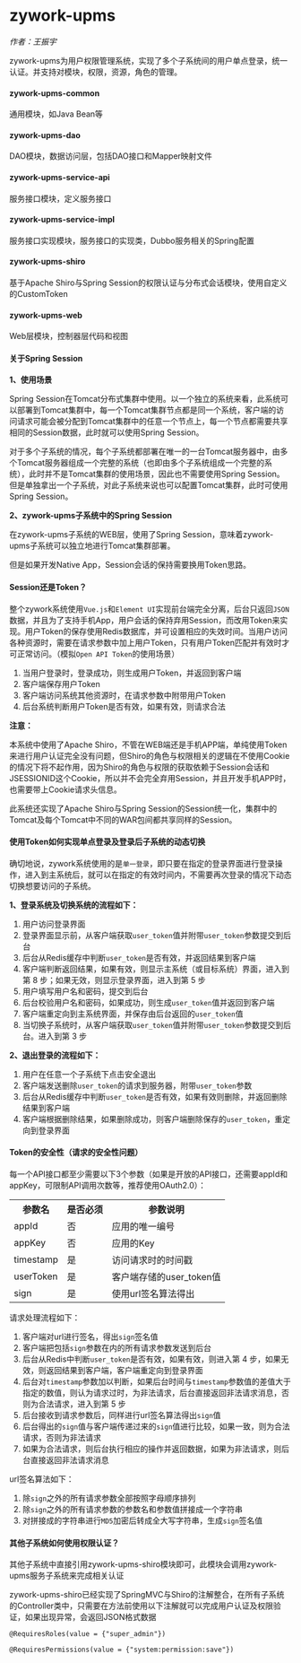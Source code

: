 # zywork-upms

*作者：王振宇*

zywork-upms为用户权限管理系统，实现了多个子系统间的用户单点登录，统一认证。并支持对模块，权限，资源，角色的管理。

#### zywork-upms-common

通用模块，如Java Bean等

#### zywork-upms-dao

DAO模块，数据访问层，包括DAO接口和Mapper映射文件

#### zywork-upms-service-api

服务接口模块，定义服务接口

#### zywork-upms-service-impl

服务接口实现模块，服务接口的实现类，Dubbo服务相关的Spring配置

#### zywork-upms-shiro

基于Apache Shiro与Spring Session的权限认证与分布式会话模块，使用自定义的CustomToken

#### zywork-upms-web

Web层模块，控制器层代码和视图

#### 关于Spring Session

**1、使用场景**

Spring Session在Tomcat分布式集群中使用。以一个独立的系统来看，此系统可以部署到Tomcat集群中，每一个Tomcat集群节点都是同一个系统，客户端的访问请求可能会被分配到Tomcat集群中的任意一个节点上，每一个节点都需要共享相同的Session数据，此时就可以使用Spring Session。

对于多个子系统的情况，每个子系统都部署在唯一的一台Tomcat服务器中，由多个Tomcat服务器组成一个完整的系统（也即由多个子系统组成一个完整的系统），此时并不是Tomcat集群的使用场景，因此也不需要使用Spring Session。但是单独拿出一个子系统，对此子系统来说也可以配置Tomcat集群，此时可使用Spring Session。

**2、zywork-upms子系统中的Spring Session**

在zywork-upms子系统的WEB层，使用了Spring Session，意味着zywork-upms子系统可以独立地进行Tomcat集群部署。

但是如果开发Native App，Session会话的保持需要换用Token思路。

#### Session还是Token？

整个zywork系统使用```Vue.js```和```Element UI```实现前台端完全分离，后台只返回```JSON```数据，并且为了支持手机App，用户会话的保持弃用Session，而改用Token来实现。用户Token的保存使用Redis数据库，并可设置相应的失效时间。当用户访问各种资源时，需要在请求参数中加上用户Token，只有用户Token匹配并有效时才可正常访问。（模拟```Open API Token```的使用场景）

1. 当用户登录时，登录成功，则生成用户Token，并返回到客户端
2. 客户端保存用户Token
3. 客户端访问系统其他资源时，在请求参数中附带用户Token
4. 后台系统判断用户Token是否有效，如果有效，则请求合法


**注意：**

本系统中使用了Apache Shiro，不管在WEB端还是手机APP端，单纯使用Token来进行用户认证完全没有问题，但Shiro的角色与权限相关的逻辑在不使用Cookie的情况下将不起作用，因为Shiro的角色与权限的获取依赖于Session会话和JSESSIONID这个Cookie，所以并不会完全弃用Session，并且开发手机APP时，也需要带上Cookie请求头信息。

此系统还实现了Apache Shiro与Spring Session的Session统一化，集群中的Tomcat及每个Tomcat中不同的WAR包间都共享同样的Session。

#### 使用Token如何实现单点登录及登录后子系统的动态切换

确切地说，zywork系统使用的是```单一登录```，即只要在指定的登录界面进行登录操作，进入到主系统后，就可以在指定的有效时间内，不需要再次登录的情况下动态切换想要访问的子系统。

**1、登录系统及切换系统的流程如下：**

1. 用户访问登录界面
2. 登录界面显示前，从客户端获取```user_token```值并附带```user_token```参数提交到后台
3. 后台从Redis缓存中判断```user_token```是否有效，并返回结果到客户端
4. 客户端判断返回结果，如果有效，则显示主系统（或目标系统）界面，进入到第 8 步；如果无效，则显示登录界面，进入到第 5 步
5. 用户填写用户名和密码，提交到后台
6. 后台校验用户名和密码，如果成功，则生成```user_token```值并返回到客户端
7. 客户端重定向到主系统界面，并保存由后台返回的```user_token```值
8. 当切换子系统时，从客户端获取```user_token```值并附带```user_token```参数提交到后台。进入到第 3 步

**2、退出登录的流程如下：**

1. 用户在任意一个子系统下点击安全退出
2. 客户端发送删除```user_token```的请求到服务器，附带```user_token```参数
3. 后台从Redis缓存中判断```user_token```是否有效，如果有效则删除，并返回删除结果到客户端
4. 客户端根据删除结果，如果删除成功，则客户端删除保存的```user_token```，重定向到登录界面

#### Token的安全性（请求的安全性问题）
每一个API接口都至少需要以下3个参数（如果是开放的API接口，还需要appId和appKey，可限制API调用次数等，推荐使用OAuth2.0）：

<table>
	<tbody>
		<tr>
			<th>参数名</th>
			<th>是否必须</th>
			<th>参数说明</th>
		</tr>
		<tr>
			<td>appId</td>
			<td>否</td>
			<td>应用的唯一编号</td>
		</tr>
		<tr>
			<td>appKey</td>
			<td>否</td>
			<td>应用的Key</td>
		</tr>
		<tr>
			<td>timestamp</td>
			<td>是</td>
			<td>访问请求时的时间戳</td>
		</tr>
		<tr>
			<td>userToken</td>
			<td>是</td>
			<td>客户端存储的user_token值</td>
		</tr>
		<tr>
			<td>sign</td>
			<td>是</td>
			<td>使用url签名算法得出</td>
		</tr>
	</tbody>
</table>

请求处理流程如下：

1. 客户端对url进行签名，得出```sign```签名值
2. 客户端把包括```sign```参数在内的所有请求参数发送到后台
3. 后台从Redis中判断```user_token```是否有效，如果有效，则进入第 4 步，如果无效，则返回结果到客户端，客户端重定向到登录界面
4. 后台对```timestamp```参数加以判断，如果后台时间与```timestamp```参数值的差值大于指定的数值，则认为请求过时，为非法请求，后台直接返回非法请求消息，否则为合法请求，进入到第 5 步
5. 后台接收到请求参数后，同样进行url签名算法得出```sign```值
6. 后台得出的```sign```值与客户端传递过来的```sign```值进行比较，如果一致，则为合法请求，否则为非法请求
7. 如果为合法请求，则后台执行相应的操作并返回数据，如果为非法请求，则后台直接返回非法请求消息

url签名算法如下：

1. 除```sign```之外的所有请求参数全部按照字母顺序排列
2. 除```sign```之外的所有请求参数的参数名和参数值拼接成一个字符串
3. 对拼接成的字符串进行```MD5```加密后转成全大写字符串，生成```sign```签名值

#### 其他子系统如何使用权限认证？
其他子系统中直接引用zywork-upms-shiro模块即可，此模块会调用zywork-upms服务子系统来完成相关认证

zywork-upms-shiro已经实现了SpringMVC与Shiro的注解整合，在所有子系统的Controller类中，只需要在方法前使用以下注解就可以完成用户认证及权限验证，如果出现异常，会返回JSON格式数据
```
@RequiresRoles(value = {"super_admin"})

@RequiresPermissions(value = {"system:permission:save"})
```